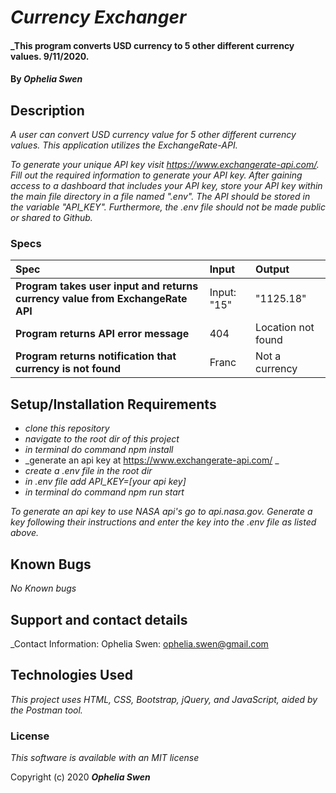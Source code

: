 # _Currency Exchanger_

#### _This program converts USD currency to 5 other different currency values. 9/11/2020.

#### By _**Ophelia Swen**_

## Description

_A user can convert USD currency value for 5 other different currency values. This application utilizes the ExchangeRate-API._

_To generate your unique API key visit https://www.exchangerate-api.com/. Fill out the required information to generate your API key. After gaining access to a dashboard that includes your API key, store your API key within the main file directory in a file named ".env". The API should be stored in the variable "API_KEY". Furthermore, the .env file should not be made public or shared to Github._

### Specs
| Spec | Input | Output |
| :-------------     | :------------- | :------------- |
|**Program takes user input and returns currency value from ExchangeRate API** | Input: "15" | "1125.18" |
|**Program returns API error message** | 404 | Location not found |
|**Program returns notification that currency is not found**| Franc | Not a currency |

## Setup/Installation Requirements

* _clone this repository_
* _navigate to the root dir of this project_
* _in terminal do command npm install_
* _generate an api key at https://www.exchangerate-api.com/ _
* _create a .env file in the root dir_
* _in .env file add API_KEY=[your api key]_
* _in terminal do command npm run start_


_To generate an api key to use NASA api's go to api.nasa.gov. Generate a key following their instructions and enter the key into the .env file as listed above._

## Known Bugs

_No Known bugs_

## Support and contact details

_Contact Information: Ophelia Swen: ophelia.swen@gmail.com 

## Technologies Used

_This project uses HTML, CSS, Bootstrap, jQuery, and JavaScript, aided by the Postman tool._

### License

*This software is available with an MIT license*

Copyright (c) 2020 **_Ophelia Swen_**